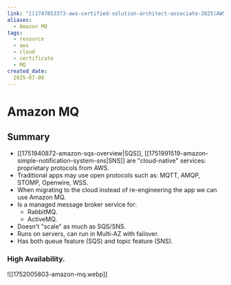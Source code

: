 ```yaml
---
link: "[[1747853373-aws-certified-solution-architect-associate-2025|AWS Certified Solution Architect Associate 2025]]"
aliases: 
  - Amazon MQ
tags:
  - resource
  - aws
  - cloud
  - certificate
  - MQ
created_date:
  2025-07-08
---
```

# Amazon MQ
## Summary
- [[1751940872-amazon-sqs-overview|SQS]], [[1751991519-amazon-simple-notification-system-sns|SNS]] are "cloud-native" services: proprietary protocols from AWS.
- Traditional apps may use open protocols such as: MQTT, AMQP, STOMP, Openwire, WSS.
- When migrating to the cloud instead of re-engineering the app we can use Amazon MQ.
- Is a managed message broker service for:
  - RabbitMQ.
  - ActiveMQ.
- Doesn't "scale" as much as SQS/SNS.
- Runs on servers, can run in Multi-AZ with failover.
- Has both queue feature (SQS) and topic feature (SNS).

### High Availability.
![[1752005803-amazon-mq.webp]]



